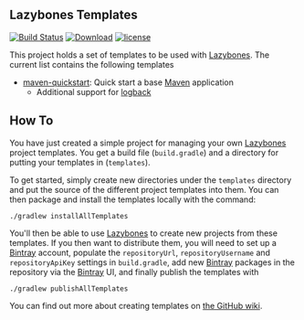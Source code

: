 ## Lazybones Templates

[![Build Status](https://travis-ci.org/dkorotych/lazybones-templates.svg?branch=master)](https://travis-ci.org/dkorotych/lazybones-templates)
[![Download](https://api.bintray.com/packages/dkorotych/lazybones-templates/maven-quickstart-template/images/download.svg)](https://bintray.com/dkorotych/lazybones-templates/maven-quickstart-template/_latestVersion)
[![license](https://img.shields.io/github/license/dkorotych/lazybones-templates.svg)](https://github.com/dkorotych/lazybones-templates.git)

This project holds a set of templates to be used with [Lazybones].
The current list contains the following templates

* [maven-quickstart]: Quick start a base [Maven](http://maven.apache.org) application
  * Additional support for [logback](http://logback.qos.ch)

## How To

You have just created a simple project for managing your own [Lazybones] project
templates. You get a build file (`build.gradle`) and a directory for putting
your templates in (`templates`).

To get started, simply create new directories under the `templates` directory
and put the source of the different project templates into them. You can then
package and install the templates locally with the command:

    ./gradlew installAllTemplates

You'll then be able to use [Lazybones] to create new projects from these templates.
If you then want to distribute them, you will need to set up a [Bintray] account,
populate the `repositoryUrl`, `repositoryUsername` and `repositoryApiKey` settings
in `build.gradle`, add new [Bintray] packages in the repository via the [Bintray]
UI, and finally publish the templates with

    ./gradlew publishAllTemplates

You can find out more about creating templates on [the GitHub wiki][1].

[1]: https://github.com/pledbrook/lazybones/wiki/Template-developers-guide
[Lazybones]: http://github.com/pledbrook/lazybones
[maven-quickstart]: https://bintray.com/dkorotych/lazybones-templates/maven-quickstart-template/_latestVersion
[Bintray]: https://bintray.com/
